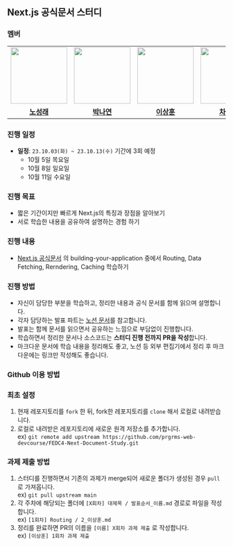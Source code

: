 ## Next.js 공식문서 스터디

### 멤버

<table>
 <tr>
    <td align="center"><a href="https://github.com/nsr1349"><img src="https://avatars.githubusercontent.com/nsr1349" width="130px;" alt=""></a></td>
    <td align="center"><a href="https://github.com/nayeon-hub"><img src="https://avatars.githubusercontent.com/nayeon-hub" width="130px;" alt=""></a></td>
    <td align="center"><a href="https://github.com/bbearcookie"><img src="https://avatars.githubusercontent.com/bbearcookie" width="130px;" alt=""></a></td>
    <td align="center"><a href="https://github.com/chasj0326"><img src="https://avatars.githubusercontent.com/chasj0326" width="130px;" alt=""></a></td>
  </tr>
  <tr>
    <td align="center"><a href="https://github.com/nsr1349"><b>노성래</b></a></td>
    <td align="center"><a href="https://github.com/nayeon-hub"><b>박나연</b></a></td>
    <td align="center"><a href="https://github.com/bbearcookie"><b>이상훈<b></b></a></td>
    <td align="center"><a href="https://github.com/chasj0326"><b>차세진</b></a></td>
  </tr>
</table>

### 진행 일정

- **일정**: `23.10.03(화) ~ 23.10.13(수)` 기간에 3회 예정
  - 10월 5일 목요일
  - 10월 8일 일요일
  - 10월 11일 수요일

### 진행 목표

- 짧은 기간이지만 빠르게 Next.js의 특징과 장점을 알아보기
- 서로 학습한 내용을 공유하여 설명하는 경험 하기

### 진행 내용

- [Next.js 공식문서](https://nextjs.org/docs/app/building-your-application) 의 building-your-application 중에서 Routing, Data Fetching, Rerndering, Caching 학습하기

### 진행 방법

- 자신이 담당한 부분을 학습하고, 정리한 내용과 공식 문서를 함께 읽으며 설명합니다.
- 각자 담당하는 발표 파트는 [노션 문서](https://www.notion.so/prgrms/Next-JS-c4de7ceb98aa40f4a796418bae5b91a8?pvs=4)를 참고합니다.
- 발표는 함께 문서를 읽으면서 공유하는 느낌으로 부담없이 진행합니다.
- 학습하면서 정리한 문서나 소스코드는 **스터디 진행 전까지 PR을 작성**합니다.
- 마크다운 문서에 학습 내용을 정리해도 좋고, 노션 등 외부 편집기에서 정리 후 마크다운에는 링크만 작성해도 좋습니다.

### Github 이용 방법

### 최초 설정

1. 현재 레포지토리를 `fork` 한 뒤, fork한 레포지토리를 `clone` 해서 로컬로 내려받습니다.
2. 로컬로 내려받은 레포지토리에 새로운 원격 저장소를 추가합니다.  
   ex) `git remote add upstream https://github.com/prgrms-web-devcourse/FEDC4-Next-Document-Study.git`

### 과제 제출 방법

1. 스터디를 진행하면서 기존의 과제가 merge되어 새로운 폴더가 생성된 경우 `pull` 로 가져옵니다.  
   ex) `git pull upstream main`
2. 각 주차에 해당되는 폴더에 `[X회차] 대제목 / 발표순서_이름.md` 경로로 파일을 작성합니다.  
   ex) `[1회차] Routing / 2_이상훈.md`
3. 정리를 완료하면 PR의 이름을 `[이름] X회차 과제 제출` 로 작성합니다.  
   ex) `[이상훈] 1회차 과제 제출`
